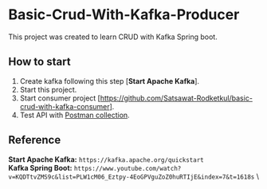 # Basic-Crud-With-Kafka-Producer
This project was created to learn CRUD with Kafka Spring boot.

## How to start
1. Create kafka following this step [**Start Apache Kafka**].
2. Start this project.
3. Start consumer project [https://github.com/Satsawat-Rodketkul/basic-crud-with-kafka-consumer].
4. Test API with [Postman collection](crud-kafka.postman_collection.json).

## Reference
**Start Apache Kafka:** `https://kafka.apache.org/quickstart` \
**Kafka Spring Boot:** `https://www.youtube.com/watch?v=KQDTtvZMS9c&list=PLW1cM06_Eztpy-4EoGPVguZoZ0huRTIjE&index=7&t=1618s` \

